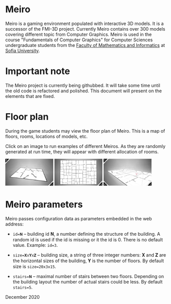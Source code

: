 
# Meiro
Meiro is a gaming environment populated with interactive 3D models.
It is a successor of the FMI-3D project. Currently Meiro contains
over 300 models covering different topic from Computer Graphics.
Meiro is used in the course "Fundamentals of Computer Graphics" for
Computer Sciences undergraduate students from the
[Faculty of Mathematics and Informatics](https://www.fmi.uni-sofia.bg/en) at
[Sofia University](https://www.uni-sofia.bg/index.php/eng). 

# Important note
The Meiro project is currently being githubbed. It will take some
time until the old code is refactored and polished. This document
will present on the elements that are fixed.

# Floor plan
During the game students may view the floor plan of Meiro. This is
a map of floors, rooms, locations of models, etc.

Click on an image to run examples of different Meiros. As they are
randomly generated at run time, they will appear with different 
allocation of rooms.

[<img src="images/snapshots/floor-plan-1.jpg" width="150">](https://boytchev.github.io/meiro/blueprint.html?zoom=3)
[<img src="images/snapshots/floor-plan-2.jpg" width="150">](https://boytchev.github.io/meiro/blueprint.html?size=40x1x60&rooms=200&zoom=3)
[<img src="images/snapshots/floor-plan-3.jpg" width="150">](https://boytchev.github.io/meiro/blueprint.html?size=40x10x60&rooms=200&zoom=3&pos=20x6x15x1&split=3x5x0.1)

# Meiro parameters

Meiro passes configuration data as parameters embedded in the web address:

* `id=𝐍` &ndash; building id 𝐍, a number defining the structure of the building. A random id is used if the id is missing or it the id is 0. There is no default value. Example: `id=3`.

* `size=𝐗x𝐘x𝐙` &ndash; building size, a string of three integer numbers: 𝐗 and 𝐙 are the horizontal sizes of the building, 𝐘 is the number of floors. By default size is `size=20x3x15`.

* `stairs=𝐍` &ndash; maximal number of stairs between two floors. Depending on the building layout the number of actual stairs could be less. By default `stairs=5`.

<!--
					<li><code>split</code> &ndash; разделяне на лабиринта, стринг от три числа &ndash; <em>minRoom</em>, <em>maxRoom</em> и <em>extraDoors</em>, разделени с x-ове. <em>minRoom</em> е цяло число за минималния размер на остатъчна стая при рязане на стая на две. Ако стая е с размер по-голям от <em>maxRoom</em> (също цяло число), то тя ще бъде разделена. <em>extraDoors</em> е дробно число, което се умножава с дължината на стена и определя колко най-много случайни допълнителни врати ще има, освен задължителната една врата. По подразбиране е 3x8x0.1.</li>
					<li><code>pos</code> &ndash; начална позиция на играча, стринг от четири дробни числа &ndash; <em>X</em>, <em>Y</em>, <em>Z</em> и <em>Angle</em>, разделени с x-ове. <em>X</em> и <em>Z</em> са хоризонталните координати в лабиринта, <em>Y</em> е на кой етаж е играчът (ако е дробно число, играчът е на стълби между етажи), а <em>Angle</em> е посоката на гледане представена като ъгъл в радиани. Няма стойност по подразбиране.</li>
					<li><code>zoom</code> &ndash; диапазон на максимално приближаване или отдалечаване в режим на карта. Ако е 10, то образът може да се мащабира от x0.1 до x10. По подразбиране е 1.</li>
					<li><code>lowpoly</code> &ndash; параметър без стойност, самото му съществуване предизвиква генериране на обекти с по-малко стени. Ако липсва, стените са повече на брой и обектите са по-гладки.</li>
					<li><code>back</code> &ndash; URL адрес, на който да се премине след излизане от текущата страница. Например, <em>blueprint.html</em> го използва, за да се върне обратно към <em>player.html</em>. Няма стойност по подразбиране.</li>
					<li><code>model</code> или <code>models</code> &ndash; списък от имена на модели, които да се заредят и разпределят по стаите на лабиринта. Имената са разделени със запетайки, например: <em>m00001,m00002,m00003</em>. Няма стойност по подразбиране.</li>
					<li><code>lang</code> &ndash; език на показваните текстове: <em>en</em> или <em>bg</em>. По подразбиране е <em>en</em>.</li>
-->

December 2020